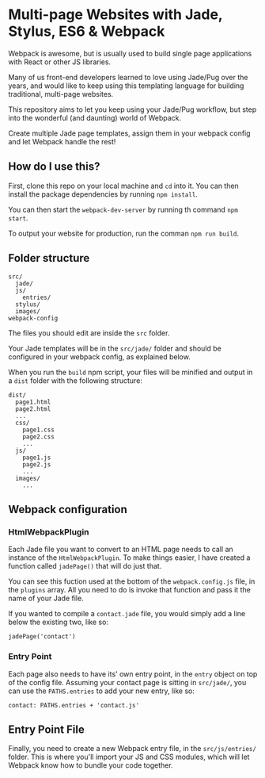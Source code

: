 # Multi-page Websites with Jade, Stylus, ES6 & Webpack

Webpack is awesome, but is usually used to build single page applications with React or other JS libraries.

Many of us front-end developers learned to love using Jade/Pug over the years, and would like to keep using this templating language for building traditional, multi-page websites.

This repository aims to let you keep using your Jade/Pug workflow, but step into the wonderful (and daunting) world of Webpack.

Create multiple Jade page templates, assign them in your webpack config and let Webpack handle the rest!

## How do I use this?

First, clone this repo on your local machine and `cd` into it. You can then install the package dependencies by running `npm install`.

You can then start the `webpack-dev-server` by running th command `npm start`.

To output your website for production, run the comman `npm run build`.

## Folder structure

```
src/
  jade/
  js/
    entries/
  stylus/
  images/
webpack-config
```

The files you should edit are inside the `src` folder.

Your Jade templates will be in the `src/jade/` folder and should be configured in your webpack config, as explained below.

When you run the `build` npm script, your files will be minified and output in a `dist` folder with the following structure:

```
dist/
  page1.html
  page2.html
  ...
  css/
    page1.css
    page2.css
    ...
  js/
    page1.js
    page2.js
    ...
  images/
    ...
```

## Webpack configuration


### HtmlWebpackPlugin

Each Jade file you want to convert to an HTML page needs to call an instance of the `HtmlWebpackPlugin`. To make things easier, I have created a function called `jadePage()` that will do just that.

You can see this fuction used at the bottom of the `webpack.config.js` file, in the `plugins` array. All you need to do is invoke that function and pass it the name of your Jade file.

If you wanted to compile a `contact.jade` file, you would simply add a line below the existing two, like so:

`jadePage('contact')`

### Entry Point

Each page also needs to have its' own entry point, in the `entry` object on top of the config file. Assuming your contact page is sitting in `src/jade/`, you can use the `PATHS.entries` to add your new entry, like so:

```
contact: PATHS.entries + 'contact.js'
```

## Entry Point File

Finally, you need to create a new Webpack entry file, in the `src/js/entries/` folder. This is where you'll import your JS and CSS modules, which will let Webpack know how to bundle your code together.